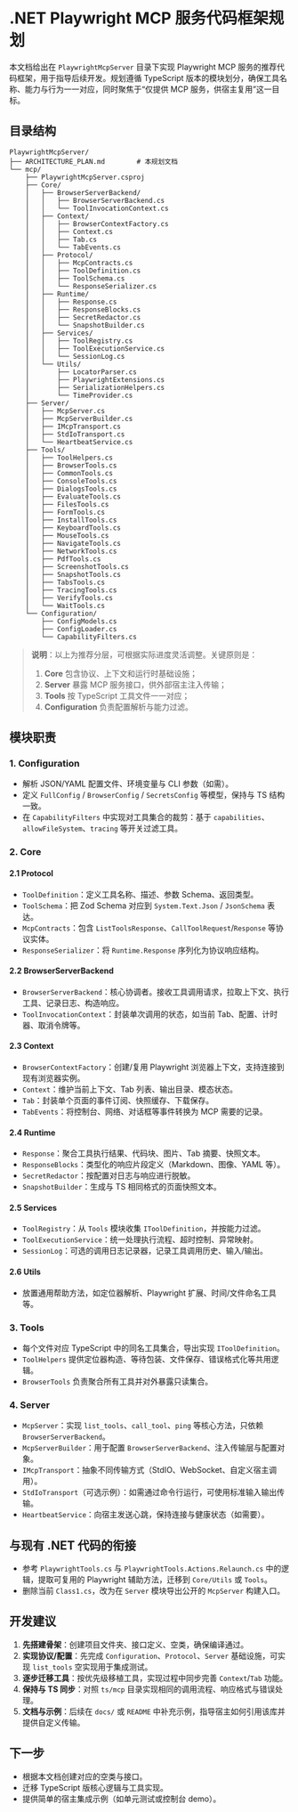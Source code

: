 # .NET Playwright MCP 服务代码框架规划

本文档给出在 `PlaywrightMcpServer` 目录下实现 Playwright MCP 服务的推荐代码框架，用于指导后续开发。规划遵循 TypeScript 版本的模块划分，确保工具名称、能力与行为一一对应，同时聚焦于“仅提供 MCP 服务，供宿主复用”这一目标。

## 目录结构
```
PlaywrightMcpServer/
├── ARCHITECTURE_PLAN.md        # 本规划文档
└── mcp/
    ├── PlaywrightMcpServer.csproj
    ├── Core/
    │   ├── BrowserServerBackend/
    │   │   ├── BrowserServerBackend.cs
    │   │   └── ToolInvocationContext.cs
    │   ├── Context/
    │   │   ├── BrowserContextFactory.cs
    │   │   ├── Context.cs
    │   │   ├── Tab.cs
    │   │   └── TabEvents.cs
    │   ├── Protocol/
    │   │   ├── McpContracts.cs
    │   │   ├── ToolDefinition.cs
    │   │   ├── ToolSchema.cs
    │   │   └── ResponseSerializer.cs
    │   ├── Runtime/
    │   │   ├── Response.cs
    │   │   ├── ResponseBlocks.cs
    │   │   ├── SecretRedactor.cs
    │   │   └── SnapshotBuilder.cs
    │   ├── Services/
    │   │   ├── ToolRegistry.cs
    │   │   ├── ToolExecutionService.cs
    │   │   └── SessionLog.cs
    │   └── Utils/
    │       ├── LocatorParser.cs
    │       ├── PlaywrightExtensions.cs
    │       ├── SerializationHelpers.cs
    │       └── TimeProvider.cs
    ├── Server/
    │   ├── McpServer.cs
    │   ├── McpServerBuilder.cs
    │   ├── IMcpTransport.cs
    │   ├── StdIoTransport.cs
    │   └── HeartbeatService.cs
    ├── Tools/
    │   ├── ToolHelpers.cs
    │   ├── BrowserTools.cs
    │   ├── CommonTools.cs
    │   ├── ConsoleTools.cs
    │   ├── DialogsTools.cs
    │   ├── EvaluateTools.cs
    │   ├── FilesTools.cs
    │   ├── FormTools.cs
    │   ├── InstallTools.cs
    │   ├── KeyboardTools.cs
    │   ├── MouseTools.cs
    │   ├── NavigateTools.cs
    │   ├── NetworkTools.cs
    │   ├── PdfTools.cs
    │   ├── ScreenshotTools.cs
    │   ├── SnapshotTools.cs
    │   ├── TabsTools.cs
    │   ├── TracingTools.cs
    │   ├── VerifyTools.cs
    │   └── WaitTools.cs
    └── Configuration/
        ├── ConfigModels.cs
        ├── ConfigLoader.cs
        └── CapabilityFilters.cs
```

> **说明**：以上为推荐分层，可根据实际进度灵活调整。关键原则是：
> 1. **Core** 包含协议、上下文和运行时基础设施；
> 2. **Server** 暴露 MCP 服务接口，供外部宿主注入传输；
> 3. **Tools** 按 TypeScript 工具文件一一对应；
> 4. **Configuration** 负责配置解析与能力过滤。

## 模块职责

### 1. Configuration
- 解析 JSON/YAML 配置文件、环境变量与 CLI 参数（如需）。
- 定义 `FullConfig` / `BrowserConfig` / `SecretsConfig` 等模型，保持与 TS 结构一致。
- 在 `CapabilityFilters` 中实现对工具集合的裁剪：基于 `capabilities`、`allowFileSystem`、`tracing` 等开关过滤工具。

### 2. Core
#### 2.1 Protocol
- `ToolDefinition`：定义工具名称、描述、参数 Schema、返回类型。
- `ToolSchema`：把 Zod Schema 对应到 `System.Text.Json` / `JsonSchema` 表达。
- `McpContracts`：包含 `ListToolsResponse`、`CallToolRequest`/`Response` 等协议实体。
- `ResponseSerializer`：将 `Runtime.Response` 序列化为协议响应结构。

#### 2.2 BrowserServerBackend
- `BrowserServerBackend`：核心协调者。接收工具调用请求，拉取上下文、执行工具、记录日志、构造响应。
- `ToolInvocationContext`：封装单次调用的状态，如当前 Tab、配置、计时器、取消令牌等。

#### 2.3 Context
- `BrowserContextFactory`：创建/复用 Playwright 浏览器上下文，支持连接到现有浏览器实例。
- `Context`：维护当前上下文、Tab 列表、输出目录、模态状态。
- `Tab`：封装单个页面的事件订阅、快照缓存、下载保存。
- `TabEvents`：将控制台、网络、对话框等事件转换为 MCP 需要的记录。

#### 2.4 Runtime
- `Response`：聚合工具执行结果、代码块、图片、Tab 摘要、快照文本。
- `ResponseBlocks`：类型化的响应片段定义（Markdown、图像、YAML 等）。
- `SecretRedactor`：按配置对日志与响应进行脱敏。
- `SnapshotBuilder`：生成与 TS 相同格式的页面快照文本。

#### 2.5 Services
- `ToolRegistry`：从 `Tools` 模块收集 `IToolDefinition`，并按能力过滤。
- `ToolExecutionService`：统一处理执行流程、超时控制、异常映射。
- `SessionLog`：可选的调用日志记录器，记录工具调用历史、输入/输出。

#### 2.6 Utils
- 放置通用帮助方法，如定位器解析、Playwright 扩展、时间/文件命名工具等。

### 3. Tools
- 每个文件对应 TypeScript 中的同名工具集合，导出实现 `IToolDefinition`。
- `ToolHelpers` 提供定位器构造、等待包装、文件保存、错误格式化等共用逻辑。
- `BrowserTools` 负责聚合所有工具并对外暴露只读集合。

### 4. Server
- `McpServer`：实现 `list_tools`、`call_tool`、`ping` 等核心方法，只依赖 `BrowserServerBackend`。
- `McpServerBuilder`：用于配置 `BrowserServerBackend`、注入传输层与配置对象。
- `IMcpTransport`：抽象不同传输方式（StdIO、WebSocket、自定义宿主调用）。
- `StdIoTransport`（可选示例）：如需通过命令行运行，可使用标准输入输出传输。
- `HeartbeatService`：向宿主发送心跳，保持连接与健康状态（如需要）。

## 与现有 .NET 代码的衔接
- 参考 `PlaywrightTools.cs` 与 `PlaywrightTools.Actions.Relaunch.cs` 中的逻辑，提取可复用的 Playwright 辅助方法，迁移到 `Core/Utils` 或 `Tools`。
- 删除当前 `Class1.cs`，改为在 `Server` 模块导出公开的 `McpServer` 构建入口。

## 开发建议
1. **先搭建骨架**：创建项目文件夹、接口定义、空类，确保编译通过。
2. **实现协议/配置**：先完成 `Configuration`、`Protocol`、`Server` 基础设施，可实现 `list_tools` 空实现用于集成测试。
3. **逐步迁移工具**：按优先级移植工具，实现过程中同步完善 `Context`/`Tab` 功能。
4. **保持与 TS 同步**：对照 `ts/mcp` 目录实现相同的调用流程、响应格式与错误处理。
5. **文档与示例**：后续在 `docs/` 或 `README` 中补充示例，指导宿主如何引用该库并提供自定义传输。

## 下一步
- 根据本文档创建对应的空类与接口。
- 迁移 TypeScript 版核心逻辑与工具实现。
- 提供简单的宿主集成示例（如单元测试或控制台 demo）。
